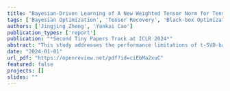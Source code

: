 ```yaml
---
title: "Bayesian-Driven Learning of A New Weighted Tensor Norm for Tensor Recovery"
tags: ['Bayesian Optimization', 'Tensor Recovery', 'Black-box Optimization']
authors: ['Jingjing Zheng', 'Yankai Cao']
publication_types: ['report']
publication: "*Second Tiny Papers Track at ICLR 2024*"
abstract: "This study addresses the performance limitations of t-SVD-based tensor recovery caused by non-smooth changes and imbalanced low-rankness in tensor data. We introduce a novel bilevel tensor completion model, integrating the learning of a data-dependent weighted tensor norm within the tensor completion framework as an upper-level problem. We treat the optimization of the bilevel problem as a black-box problem, employing Bayesian Optimization (BO) for efficient learning of the proposed tensor norm. Numerical experiments demonstrated the superior performance of our proposed method compared to state-of-the-art methods in tensor completion. The code of our method is available at https://github.com/jzheng20/TR-BO.git."
date: "2024-01-01"
url_pdf: "https://openreview.net/pdf?id=ciEbMa2xuC"
featured: false
projects: []
slides: ""
---
```

